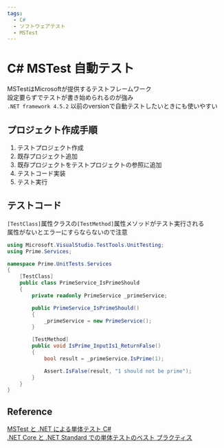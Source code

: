 ```yaml
---
tags:
  - C#
  - ソフトウェアテスト
  - MSTest
---
```


# C# MSTest 自動テスト
MSTestはMicrosoftが提供するテストフレームワーク<br>
設定要らずでテストが書き始められるのが強み<br>
`.NET framework 4.5.2` 以前のversionで自動テストしたいときにも使いやすい

## プロジェクト作成手順
1. テストプロジェクト作成
2. 既存プロジェクト追加
3. 既存プロジェクトをテストプロジェクトの参照に追加
4. テストコード実装
5. テスト実行

## テストコード

`[TestClass]`属性クラスの`[TestMethod]`属性メソッドがテスト実行される<br>
属性がないとエラーにすらならないので注意
```C#
using Microsoft.VisualStudio.TestTools.UnitTesting;
using Prime.Services;

namespace Prime.UnitTests.Services
{
    [TestClass]
    public class PrimeService_IsPrimeShould
    {
        private readonly PrimeService _primeService;

        public PrimeService_IsPrimeShould()
        {
            _primeService = new PrimeService();
        }

        [TestMethod]
        public void IsPrime_InputIs1_ReturnFalse()
        {
            bool result = _primeService.IsPrime(1);

            Assert.IsFalse(result, "1 should not be prime");
        }
    }
}
```

## Reference
[MSTest と .NET による単体テスト C#](https://learn.microsoft.com/ja-jp/dotnet/core/testing/unit-testing-with-mstest)<br>
[.NET Core と .NET Standard での単体テストのベスト プラクティス](https://learn.microsoft.com/ja-jp/dotnet/core/testing/unit-testing-best-practices)<br>
